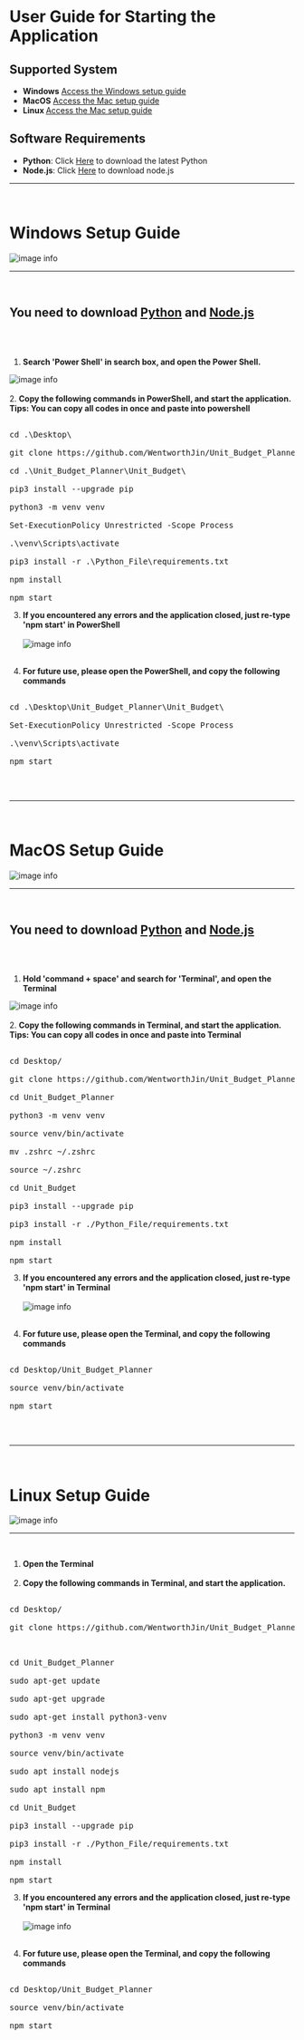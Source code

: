 # User Guide for Starting the Application



## Supported System
- <b>Windows</b> [Access the Windows setup guide](#windows-setup-guide)
- <b>MacOS</b> [Access the Mac setup guide](#macos-setup-guide)
- <b>Linux </b> [Access the Mac setup guide](#linux-setup-guide)

## Software Requirements
- <b>Python</b>: Click [Here](https://www.python.org/downloads/) to download the latest Python
- <b>Node.js</b>: Click [Here](https://nodejs.org/en/download/) to download node.js

<hr><br>

# Windows Setup Guide
![image info](./Resources/windows_icon.png)
<br><hr><br>
## You need to download [Python](https://www.python.org/downloads/) and [Node.js](https://nodejs.org/en/download/)
<br><br>

1. <b>Search 'Power Shell' in search box, and open the Power Shell. </b>

![image info](./Resources/OpenPowershell.png)
<br><br>
2. <b>Copy the following commands in PowerShell, and start the application.</b> <br>
<b> Tips: You can copy all codes in once and paste into powershell</b>
<pre>

cd .\Desktop\

git clone https://github.com/WentworthJin/Unit_Budget_Planner.git

cd .\Unit_Budget_Planner\Unit_Budget\

pip3 install --upgrade pip

python3 -m venv venv

Set-ExecutionPolicy Unrestricted -Scope Process

.\venv\Scripts\activate

pip3 install -r .\Python_File\requirements.txt

npm install

npm start
</pre>

3. <b>If you encountered any errors and the application closed, just re-type 'npm start' in PowerShell</b>
<br><br>
![image info](./Resources/PowerShell_Restartnpm.png)
<br><br>

4. <b>For future use, please open the PowerShell, and copy the following commands</b>

<pre>

cd .\Desktop\Unit_Budget_Planner\Unit_Budget\

Set-ExecutionPolicy Unrestricted -Scope Process

.\venv\Scripts\activate

npm start

</pre>

<br><hr><br>

# MacOS Setup Guide
![image info](./Resources/mac_icon.png)
<br><hr><br>
## You need to download [Python](https://www.python.org/downloads/) and [Node.js](https://nodejs.org/dist/v14.18.1/node-v14.18.1.pkg)
<br><br>

1. <b>Hold 'command + space' and search for 'Terminal', and open the Terminal </b>

![image info](./Resources/search_terminal.png)
<br><br>
2. <b>Copy the following commands in Terminal, and start the application.</b><br>
<b> Tips: You can copy all codes in once and paste into Terminal</b><br>
<pre>

cd Desktop/

git clone https://github.com/WentworthJin/Unit_Budget_Planner.git

cd Unit_Budget_Planner

python3 -m venv venv

source venv/bin/activate

mv .zshrc ~/.zshrc

source ~/.zshrc

cd Unit_Budget

pip3 install --upgrade pip

pip3 install -r ./Python_File/requirements.txt

npm install

npm start
</pre>

3. <b>If you encountered any errors and the application closed, just re-type 'npm start' in Terminal</b>
<br><br>
![image info](./Resources/terminal_restart_mpm.png)
<br><br>

4. <b>For future use, please open the Terminal, and copy the following commands</b>

<pre>

cd Desktop/Unit_Budget_Planner

source venv/bin/activate

npm start

</pre>

<br><hr><br>

# Linux Setup Guide
![image info](./Resources/Linux_icon.ico)
<br><hr><br>

1. <b>Open the Terminal </b>
<br><br>
2. <b>Copy the following commands in Terminal, and start the application.</b><br>
<pre>

cd Desktop/

git clone https://github.com/WentworthJin/Unit_Budget_Planner.git

</pre>

<pre>

cd Unit_Budget_Planner

sudo apt-get update

sudo apt-get upgrade

sudo apt-get install python3-venv

python3 -m venv venv

source venv/bin/activate

sudo apt install nodejs

sudo apt install npm

cd Unit_Budget

pip3 install --upgrade pip

pip3 install -r ./Python_File/requirements.txt

npm install

npm start
</pre>

3. <b>If you encountered any errors and the application closed, just re-type 'npm start' in Terminal</b>
<br><br>
![image info](./Resources/terminal_restart_mpm.png)
<br><br>

4. <b>For future use, please open the Terminal, and copy the following commands</b>

<pre>

cd Desktop/Unit_Budget_Planner

source venv/bin/activate

npm start

</pre>
